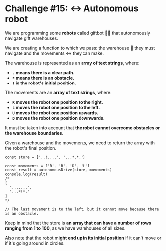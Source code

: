 # Challenge #15: ↔️ Autonomous robot

We are programming some **robots** called giftbot 🤖🎁 that autonomously navigate gift warehouses.

We are creating a function to which we pass: the warehouse 🏬 they must navigate and the movements ↔️ they can make.

The warehouse is represented as an **array of text strings**, where:

- **`.` means there is a clear path.**
- **`*` means there is an obstacle.**
- **`!` is the robot's initial position.**

The movements are an **array of text strings**, where:

- **`R` moves the robot one position to the right.**
- **`L` moves the robot one position to the left.**
- **`U` moves the robot one position upwards.**
- **`D` moves the robot one position downwards.**

It must be taken into account that **the robot cannot overcome obstacles or the warehouse boundaries**.

Given a warehouse and the movements, we need to return the array with the robot's final position.

```
const store = ['..!....', '...*.*.']

const movements = ['R', 'R', 'D', 'L']
const result = autonomousDrive(store, movements)
console.log(result)
/*
[
  ".......",
  "...*!*."
]
*/

// The last movement is to the left, but it cannot move because there is an obstacle.
```

Keep in mind that the store is **an array that can have a number of rows ranging from 1 to 100**, as we have warehouses of all sizes.

Also note that the robot m**ight end up in its initial position** if it can't move or if it's going around in circles.
